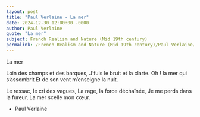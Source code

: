 ```yaml
---
layout: post
title: "Paul Verlaine - La mer"
date: 2024-12-30 12:00:00 -0000
author: Paul Verlaine
quote: "La mer"
subject: French Realism and Nature (Mid 19th century)
permalink: /French Realism and Nature (Mid 19th century)/Paul Verlaine/Paul Verlaine - La mer
---
```


La mer

Loin des champs et des barques,
J’fuis le bruit et la clarte.
Oh ! la mer qui s’assombrit
Et de son vent m’enseigne la nuit.

Le ressac, le cri des vagues,
La rage, la force déchaînée,
Je me perds dans la fureur,
La mer scelle mon cœur.

- Paul Verlaine
